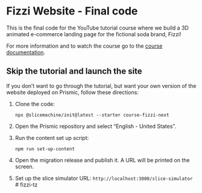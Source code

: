 # Fizzi Website - Final code

This is the final code for the YouTube tutorial course where we build a 3D animated e-commerce landing page for the fictional soda brand, Fizzi!

For more information and to watch the course go to the [course documentation](https://dub.sh/fizzi).

## Skip the tutorial and launch the site

If you don’t want to go through the tutorial, but want your own version of the website deployed on Prismic, follow these directions:

1. Clone the code:
    
    ```tsx
    npx @slicemachine/init@latest --starter course-fizzi-next
    ```
    
2. Open the Prismic repository and select “English - United States”.
3. Run the content set up script:
    
    ```tsx
    npm run set-up-content
    ```
    
4. Open the migration release and publish it. A URL will be printed on the screen.
5. Set up the slice simulator URL: `http://localhost:3000/slice-simulator`
#   f i z z i - t z  
 